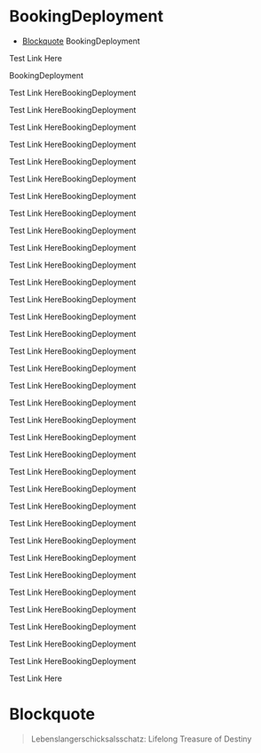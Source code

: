 # BookingDeployment
- [Blockquote](#blockquote)
BookingDeployment

Test Link Here

BookingDeployment

Test Link HereBookingDeployment

Test Link HereBookingDeployment

Test Link HereBookingDeployment

Test Link HereBookingDeployment

Test Link HereBookingDeployment

Test Link HereBookingDeployment

Test Link HereBookingDeployment

Test Link HereBookingDeployment

Test Link HereBookingDeployment

Test Link HereBookingDeployment

Test Link HereBookingDeployment

Test Link HereBookingDeployment

Test Link HereBookingDeployment

Test Link HereBookingDeployment

Test Link HereBookingDeployment

Test Link HereBookingDeployment

Test Link HereBookingDeployment

Test Link HereBookingDeployment

Test Link HereBookingDeployment

Test Link HereBookingDeployment

Test Link HereBookingDeployment

Test Link HereBookingDeployment

Test Link HereBookingDeployment

Test Link HereBookingDeployment

Test Link HereBookingDeployment

Test Link HereBookingDeployment

Test Link HereBookingDeployment

Test Link HereBookingDeployment

Test Link HereBookingDeployment

Test Link HereBookingDeployment

Test Link HereBookingDeployment

Test Link HereBookingDeployment

Test Link HereBookingDeployment

Test Link HereBookingDeployment

Test Link Here




# Blockquote
> Lebenslangerschicksalsschatz: Lifelong Treasure of Destiny
